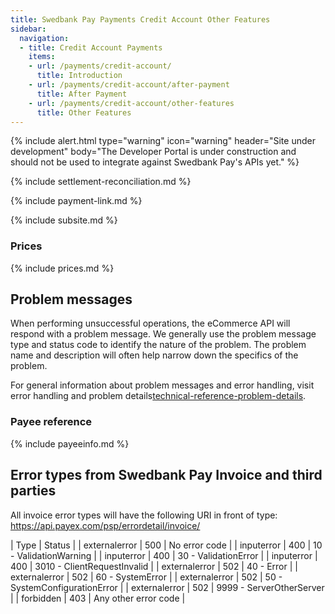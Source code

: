 ```yaml
---
title: Swedbank Pay Payments Credit Account Other Features
sidebar:
  navigation:
  - title: Credit Account Payments
    items:
    - url: /payments/credit-account/
      title: Introduction
    - url: /payments/credit-account/after-payment
      title: After Payment
    - url: /payments/credit-account/other-features
      title: Other Features
---
```


{% include alert.html type="warning"
                      icon="warning"
                      header="Site under development"
                      body="The Developer Portal is under construction and should not be used to integrate against Swedbank Pay's APIs yet." %}

{% include settlement-reconciliation.md %}

{% include payment-link.md %}

{% include subsite.md %}

### Prices

{% include prices.md %}

## Problem messages

When performing unsuccessful operations, the eCommerce API will respond with a problem message. We generally use the problem message type and status code to identify the nature of the problem. The problem name and description will often help narrow down the specifics of the problem.

For general information about problem messages and error handling, visit error handling and problem details[technical-reference-problem-details].

### Payee reference

{% include payeeinfo.md %}

## Error types from Swedbank Pay Invoice and third parties

All invoice error types will have the following URI in front of type: https://api.payex.com/psp/errordetail/invoice/<errorType>

| Type |	Status	| 
| externalerror |	500 |	No error code |
| inputerror |	400 |	10 - ValidationWarning |
| inputerror |	400 |	30 - ValidationError | 
| inputerror | 400 |	3010 - ClientRequestInvalid |
| externalerror |	502 |	40 - Error |
| externalerror |	502 |	60 - SystemError |
| externalerror |	502 |	50 - SystemConfigurationError |
| externalerror |	502 |	9999 - ServerOtherServer |
| forbidden |	403 |	Any other error code |

[technical-reference-problem-details]: #